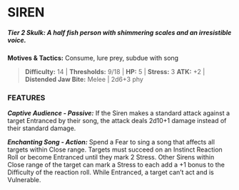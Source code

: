 # SIREN

##### **Tier 2 Skulk:** *A half fish person with shimmering scales and an irresistible voice.*

**Motives & Tactics:** Consume, lure prey, subdue with song

> **Difficulty:** 14 | **Thresholds:** 9/18 | **HP:** 5 | **Stress:** 3
> **ATK:** +2 | **Distended Jaw Bite:** Melee | 2d6+3 phy

### FEATURES

***Captive Audience - Passive:*** If the Siren makes a standard attack against a target Entranced by their song, the attack deals 2d10+1 damage instead of their standard damage.

***Enchanting Song - Action:*** Spend a Fear to sing a song that affects all targets within Close range. Targets must succeed on an Instinct Reaction Roll or become Entranced until they mark 2 Stress. Other Sirens within Close range of the target can mark a Stress to each add a +1 bonus to the Difficulty of the reaction roll. While Entranced, a target can’t act and is Vulnerable.
